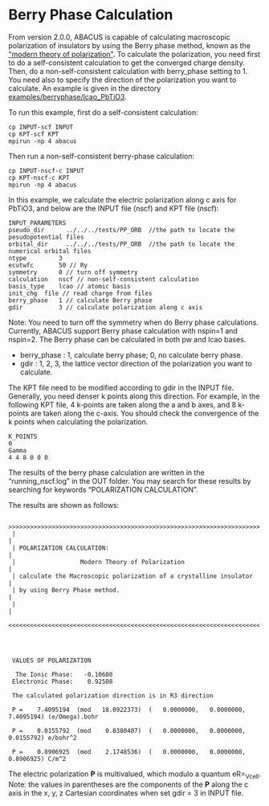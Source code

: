 # Berry Phase Calculation

From version 2.0.0, ABACUS is capable of calculating macroscopic polarization of insulators by using the Berry phase method, known as the ["modern theory of polarization"](https://www.sciencedirect.com/science/article/abs/pii/S0022459612003234). To calculate the polarization, you need first to do a self-consistent calculation to get the converged charge density. Then, do a non-self-consistent calculation with berry_phase setting to 1. You need also to specify the direction of the polarization you want to calculate. An example is given in the directory [examples/berryphase/lcao_PbTiO3](#https://github.com/deepmodeling/abacus-develop/tree/develop/examples/berryphase/lcao_PbTiO3).

To run this example, first do a self-consistent calculation:
```
cp INPUT-scf INPUT
cp KPT-scf KPT
mpirun -np 4 abacus
```
Then run a non-self-consistent berry-phase calculation:
```
cp INPUT-nscf-c INPUT
cp KPT-nscf-c KPT
mpirun -np 4 abacus
```

In this example, we calculate the electric polarization along c axis for PbTiO3, and below are the INPUT file (nscf) and KPT file (nscf):

```
INPUT_PARAMETERS
pseudo_dir      ../../../tests/PP_ORB  //the path to locate the pesudopotential files
orbital_dir     ../../../tests/PP_ORB  //the path to locate the numerical orbital files
ntype         3
ecutwfc       50 // Ry
symmetry      0 // turn off symmetry
calculation   nscf // non-self-consistent calculation
basis_type    lcao // atomic basis
init_chg  file // read charge from files
berry_phase   1 // calculate Berry phase
gdir          3 // calculate polarization along c axis
```

Note: You need to turn off the symmetry when do Berry phase calculations. Currently, ABACUS support Berry phase calculation with nspin=1 and nspin=2. The Berry phase can be calculated in both pw and lcao bases.
- berry_phase : 1, calculate berry phase; 0, no calculate berry phase.
- gdir : 1, 2, 3, the lattice vector direction of the polarization you want to calculate.

The KPT file need to be modified according to gdir in the INPUT file. Generally, you need denser k points along this direction. For example, in the following KPT file, 4 k-points are taken along the a and b axes, and 8 k-points are taken along the c-axis. You should check the convergence of the k points when calculating the polarization.

```
K_POINTS
0
Gamma
4 4 8 0 0 0
```
The results of the berry phase calculation are written in the “running_nscf.log” in the OUT folder. You may search for these results by searching for keywords “POLARIZATION CALCULATION”.

The results are shown as follows:
```
 >>>>>>>>>>>>>>>>>>>>>>>>>>>>>>>>>>>>>>>>>>>>>>>>>>>>>>>>>>>>>>>>>>>>>>
 |                                                                    |
 | POLARIZATION CALCULATION:                                          |
 |                  Modern Theory of Polarization                     |
 | calculate the Macroscopic polarization of a crystalline insulator  |
 | by using Berry Phase method.                                       |
 |                                                                    |
 <<<<<<<<<<<<<<<<<<<<<<<<<<<<<<<<<<<<<<<<<<<<<<<<<<<<<<<<<<<<<<<<<<<<<<




 VALUES OF POLARIZATION

  The Ionic Phase:   -0.10600
 Electronic Phase:    0.92508

 The calculated polarization direction is in R3 direction

 P =    7.4095194  (mod   18.0922373)  (   0.0000000,   0.0000000,   7.4095194) (e/Omega).bohr

 P =    0.0155792  (mod    0.0380407)  (   0.0000000,   0.0000000,   0.0155792) e/bohr^2

 P =    0.8906925  (mod    2.1748536)  (   0.0000000,   0.0000000,   0.8906925) C/m^2
```

The electric polarization <b>P</b> is multivalued, which modulo a quantum eR=<sub>Vcell</sub>. Note: the values in parentheses are the components of the <b>P</b> along the c axis in the x, y, z Cartesian coordinates when set gdir = 3 in INPUT file.